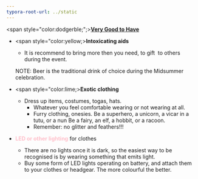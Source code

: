 ```yaml
---
typora-root-url: ../static
---
```


<span style="color:dodgerble;";><u>**Very Good to Have**</u></span>  

- <span style="color:yellow;>**Intoxicating aids**</span>
  - It is recommend to bring more then you need, to gift  to others during the event.

  NOTE: Beer is the traditional drink of choice during the Midsummer celebration.


- <span style="color:lime;>**Exotic clothing**</span>
  - Dress up items, costumes, togas, hats. 
    - Whatever you feel comfortable wearing or not wearing at all.
    - Furry clothing, onesies. Be a superhero, a unicorn, a vicar in a tutu, or a nun Be a fairy, an elf, a hobbit, or a racoon.
    - <span style="color=yellow;">Remember</span>: no glitter and feathers!!!
- <span style="color:pink;">**LED or other lighting** </span>for clothes  
  - There are no lights once it is dark, so the easiest way to be recognised is by wearing something that emits light. 
  - Buy some form of LED lights operating on battery, and attach them to your clothes or headgear. The more colourful the better.

